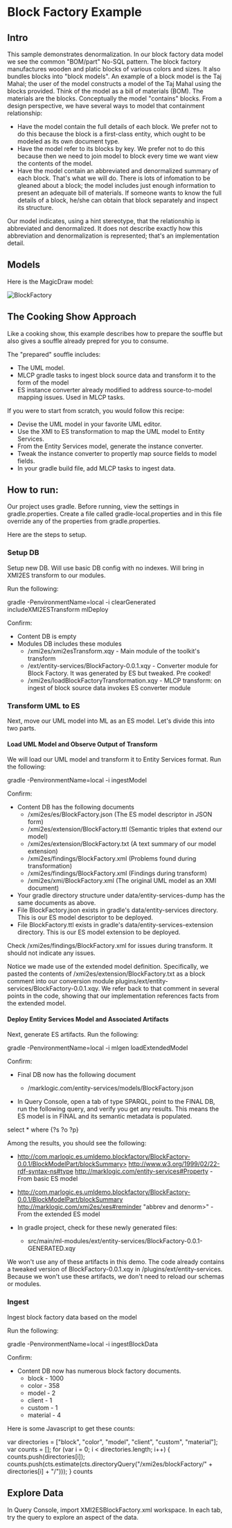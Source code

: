 # Block Factory Example

## Intro
This sample demonstrates denormalization. In our block factory data model we see the common "BOM/part" No-SQL pattern. The block factory manufactures wooden and platic blocks of various colors and sizes. It also bundles blocks into "block models". An example of a block model is the Taj Mahal; the user of the model constructs a model of the Taj Mahal using the blocks provided. Think of the model as a bill of materials (BOM). The materials are the blocks. Conceptually the model "contains" blocks. From a design perspective, we have several ways to model that containment relationship:

- Have the model contain the full details of each block. We prefer not to do this because the block is a first-class entity, which ought to be modeled as its own document type.
- Have the model refer to its blocks by key. We prefer not to do this because then we need to join model to block every time we want
view the contents of the model. 
- Have the model contain an abbreviated and denormalized summary of each block. That's what we will do. There is lots of infomation to be gleaned about a block; the model includes just enough information to present an adequate bill of materials. If someone wants to know the full details of a block, he/she can obtain that block separately and inspect its structure.

Our model indicates, using a hint stereotype, that the relationship is abbreviated and denormalized. It does not describe exactly how this abbreviation and denormalization is represented; that's an implementation detail. 

## Models
Here is the MagicDraw model:

![BlockFactory](../umlModels/BlockFactory.png)

## The Cooking Show Approach

Like a cooking show, this example describes how to prepare the souffle but also gives a souffle already prepred for you to consume. 

The "prepared" souffle includes:
- The UML model.
- MLCP gradle tasks to ingest block source data and transform it to the form of the model
- ES instance converter already modified to address source-to-model mapping issues. Used in MLCP tasks.

If you were to start from scratch, you would follow this recipe:
- Devise the UML model in your favorite UML editor.
- Use the XMI to ES transformation to map the UML model to Entity Services. 
- From the Entity Services model, generate the instance converter.
- Tweak the instance converter to propertly map source fields to model fields. 
- In your gradle build file, add MLCP tasks to ingest data. 

## How to run:

Our project uses gradle. Before running, view the settings in gradle.properties. Create a file called gradle-local.properties and in this file override any of the properties from gradle.properties.

Here are the steps to setup.

### Setup DB
Setup new DB. Will use basic DB config with no indexes. Will bring in XMI2ES transform to our modules.

Run the following:

gradle -PenvironmentName=local -i clearGenerated includeXMI2ESTransform mlDeploy

Confirm:
- Content DB is empty
- Modules DB includes these modules
  * /xmi2es/xmi2esTransform.xqy - Main module of the toolkit's transform
  * /ext/entity-services/BlockFactory-0.0.1.xqy - Converter module for Block Factory. It was generated by ES but tweaked. Pre cooked!
  * /xmi2es/loadBlockFactoryTransformation.xqy - MLCP transform: on ingest of block source data invokes ES converter module

### Transform UML to ES
Next, move our UML model into ML as an ES model. Let's divide this into two parts.

#### Load UML Model and Observe Output of Transform

We will load our UML model and transform it to Entity Services format. Run the following:

gradle -PenvironmentName=local -i ingestModel

Confirm:
- Content DB has the following documents
  * /xmi2es/es/BlockFactory.json (The ES model descriptor in JSON form)
  * /xmi2es/extension/BlockFactory.ttl (Semantic triples that extend our model)
  * /xmi2es/extension/BlockFactory.txt (A text summary of our model extension)
  * /xmi2es/findings/BlockFactory.xml (Problems found during transformation)
  * /xmi2es/findings/BlockFactory.xml (Findings during transform)
  * /xmi2es/xmi/BlockFactory.xml (The original UML model as an XMI document)
- Your gradle directory structure under data/entity-services-dump has the same documents as above.
- File BlockFactory.json exists in gradle's data/entity-services directory. This is our ES model descriptor to be deployed.
- File BlockFactory.ttl exists in gradle's data/entity-services-extension directory. This is our ES model extension to be deployed.

Check /xmi2es/findings/BlockFactory.xml for issues during transform. It should not indicate any issues.

Notice we made use of the extended model definition. Specifically, we pasted the contents of /xmi2es/extension/BlockFactory.txt as a block comment into our conversion module plugins/ext/entity-services/BlockFactory-0.0.1.xqy. We refer back to that comment in several points in the code, showing that our implementation references facts from the extended model.

#### Deploy Entity Services Model and Associated Artifacts

Next, generate ES artifacts. Run the following:

gradle -PenvironmentName=local -i mlgen loadExtendedModel

Confirm:
- Final DB now has the following document
  * /marklogic.com/entity-services/models/BlockFactory.json

- In Query Console, open a tab of type SPARQL, point to the FINAL DB, run the following query, and verify you get any results. This means the ES model is in FINAL and its semantic metadata is populated.

select * where {?s ?o ?p}

Among the results, you should see the following:
- http://com.marlogic.es.umldemo.blockfactory/BlockFactory-0.0.1/BlockModelPart/blockSummary> <http://www.w3.org/1999/02/22-rdf-syntax-ns#type> <http://marklogic.com/entity-services#Property> - From basic ES model
- <http://com.marlogic.es.umldemo.blockfactory/BlockFactory-0.0.1/BlockModelPart/blockSummary>  <http://marklogic.com/xmi2es/xes#reminder>  "abbrev and denorm>" - From the extended ES model

- In gradle project, check for these newly generated files:
  * src/main/ml-modules/ext/entity-services/BlockFactory-0.0.1-GENERATED.xqy

We won't use any of these artifacts in this demo. The code already contains a tweaked version of BlockFactory-0.0.1.xqy in /plugins/ext/entity-services. Because we won't use these artifacts, we don't need to reload our schemas or modules.

### Ingest
Ingest block factory data based on the model

Run the following:

gradle -PenvironmentName=local -i ingestBlockData

Confirm:
- Content DB now has numerous block factory documents. 
  * block - 1000 
  * color - 358 
  * model - 2 
  * client - 1 
  * custom - 1 
  * material - 4

Here is some Javascript to get these counts:

var directories = ["block", "color", "model", "client", "custom", "material"];
var counts = [];
for (var i = 0; i < directories.length; i++) {
  counts.push(directories[i]);
  counts.push(cts.estimate(cts.directoryQuery("/xmi2es/blockFactory/" + directories[i] + "/")));
}
counts

## Explore Data
In Query Console, import XMI2ESBlockFactory.xml workspace. In each tab, try the query to explore an aspect of the data.

